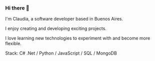 ### Hi there 👋
 I'm Claudia, a software developer based in Buenos Aires. 
 
 I enjoy creating and developing exciting projects. 

 I love learning new technologies to experiment with and become more flexible. 
 
 Stack: C# .Net / Python / JavaScript / SQL / MongoDB
<!--
**cziemba1/cziemba1** is a ✨ _special_ ✨ repository because its `README.md` (this file) appears on your GitHub profile.

Here are some ideas to get you started:

- 🔭 I’m currently working on ...
- 🌱 I’m currently learning ...
- 👯 I’m looking to collaborate on ...
- 🤔 I’m looking for help with ...
- 💬 Ask me about ...
- 📫 How to reach me: ...
- 😄 Pronouns: ...
- ⚡ Fun fact: ...
-->
